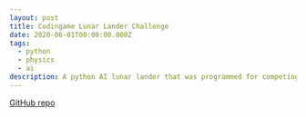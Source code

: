```yaml
---
layout: post
title: Codingame Lunar Lander Challenge
date: 2020-06-01T00:00:00.000Z
tags:
  - python
  - physics
  - ai
description: A python AI lunar lander that was programmed for competing in codingame.com.
---
```


[GitHub repo](https://github.com/iansedano/mars_lander)
